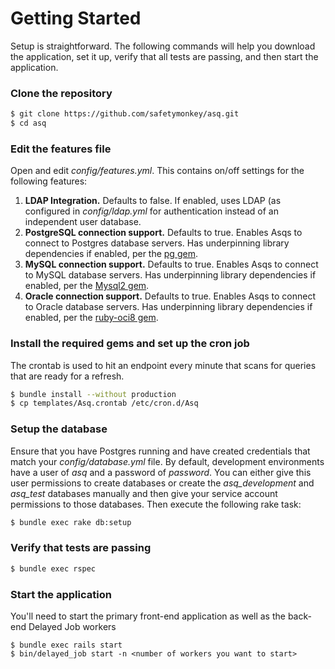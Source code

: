 # Getting Started

Setup is straightforward. The following commands will help you download the application, set it up, verify that all tests are passing, and then start the application.

### Clone the repository
```sh
$ git clone https://github.com/safetymonkey/asq.git
$ cd asq
```
### Edit the features file
Open and edit _config/features.yml_. This contains on/off settings for the following features:
1. **LDAP Integration.** Defaults to false. If enabled, uses LDAP (as configured in _config/ldap.yml_ for authentication instead of an independent user database.
2. **PostgreSQL connection support.** Defaults to true. Enables Asqs to connect to Postgres database servers. Has underpinning library dependencies if enabled, per the [pg gem](https://bitbucket.org/ged/ruby-pg/wiki/Home).
3. **MySQL connection support.** Defaults to true. Enables Asqs to connect to MySQL database servers. Has underpinning library dependencies if enabled, per the [Mysql2 gem](https://github.com/brianmario/mysql2).
4. **Oracle connection support.** Defaults to true. Enables Asqs to connect to Oracle database servers. Has underpinning library dependencies if enabled, per the [ruby-oci8 gem](https://github.com/kubo/ruby-oci8).

### Install the required gems and set up the cron job
The crontab is used to hit an endpoint every minute that scans for queries that are ready for a refresh.
```sh
$ bundle install --without production
$ cp templates/Asq.crontab /etc/cron.d/Asq
```

### Setup the database
Ensure that you have Postgres running and have created credentials that match your _config/database.yml_ file. By default, development environments have a user of _asq_ and a password of _password_. You can either give this user permissions to create databases or create the _asq_development_ and _asq_test_ databases manually and then give your service account permissions to those databases. Then execute the following rake task:
```sh
$ bundle exec rake db:setup
```

### Verify that tests are passing
```sh
$ bundle exec rspec
```

### Start the application
You'll need to start the primary front-end application as well as the back-end Delayed Job workers
```
$ bundle exec rails start
$ bin/delayed_job start -n <number of workers you want to start>